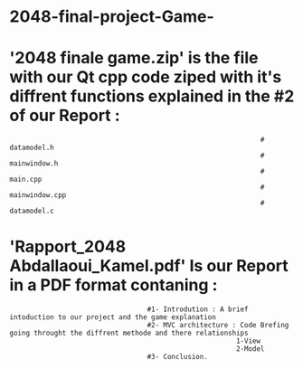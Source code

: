# 2048-final-project-Game-

# '2048 finale game.zip' is the file with our Qt cpp code ziped with it's diffrent functions explained in the #2 of our Report : 
                                                                  # datamodel.h
                                                                  # mainwindow.h 
                                                                  # main.cpp
                                                                  # mainwindow.cpp
                                                                  # datamodel.c 
                                                                  
                                                                  

# 'Rapport_2048 Abdallaoui_Kamel.pdf' Is our Report in a PDF format contaning : 

                                      #1- Introdution : A brief intoduction to our project and the game explanation 
                                      #2- MVC architecture : Code Brefing going throught the diffrent methode and there relationships 
                                                            1-View 
                                                            2-Model 
                                      #3- Conclusion. 
                                
                                                          

